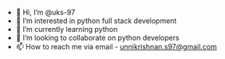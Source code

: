 - 👋 Hi, I’m @uks-97
- 👀 I’m interested in python full stack development
- 🌱 I’m currently learning python 
- 💞️ I’m looking to collaborate on python developers
- 📫 How to reach me via email - unnikrishnan.s97@gmail.com

<!---
uks-97/uks-97 is a ✨ special ✨ repository because its `README.md` (this file) appears on your GitHub profile.
You can click the Preview link to take a look at your changes.
--->
